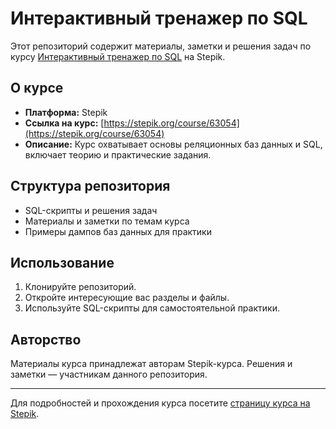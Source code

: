 # Интерактивный тренажер по SQL

Этот репозиторий содержит материалы, заметки и решения задач по курсу [Интерактивный тренажер по SQL](https://stepik.org/course/63054) на Stepik.

## О курсе
- **Платформа:** Stepik
- **Ссылка на курс:** [https://stepik.org/course/63054](https://stepik.org/course/63054)
- **Описание:** Курс охватывает основы реляционных баз данных и SQL, включает теорию и практические задания.

## Структура репозитория
- SQL-скрипты и решения задач
- Материалы и заметки по темам курса
- Примеры дампов баз данных для практики

## Использование
1. Клонируйте репозиторий.
2. Откройте интересующие вас разделы и файлы.
3. Используйте SQL-скрипты для самостоятельной практики.

## Авторство
Материалы курса принадлежат авторам Stepik-курса. Решения и заметки — участникам данного репозитория.

---

Для подробностей и прохождения курса посетите [страницу курса на Stepik](https://stepik.org/course/63054).
